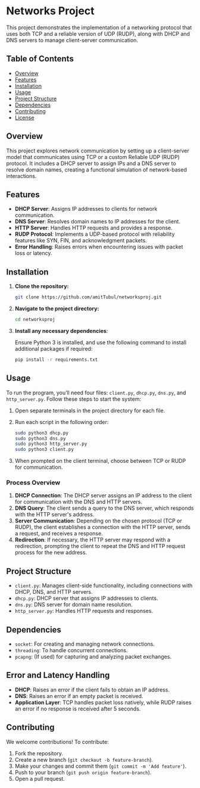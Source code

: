 
# Networks Project

This project demonstrates the implementation of a networking protocol that uses both TCP and a reliable version of UDP (RUDP), along with DHCP and DNS servers to manage client-server communication. 

## Table of Contents

- [Overview](#overview)
- [Features](#features)
- [Installation](#installation)
- [Usage](#usage)
- [Project Structure](#project-structure)
- [Dependencies](#dependencies)
- [Contributing](#contributing)
- [License](#license)

## Overview

This project explores network communication by setting up a client-server model that communicates using TCP or a custom Reliable UDP (RUDP) protocol. It includes a DHCP server to assign IPs and a DNS server to resolve domain names, creating a functional simulation of network-based interactions.

## Features

- **DHCP Server**: Assigns IP addresses to clients for network communication.
- **DNS Server**: Resolves domain names to IP addresses for the client.
- **HTTP Server**: Handles HTTP requests and provides a response.
- **RUDP Protocol**: Implements a UDP-based protocol with reliability features like SYN, FIN, and acknowledgment packets.
- **Error Handling**: Raises errors when encountering issues with packet loss or latency.

## Installation

1. **Clone the repository:**

   ```bash
   git clone https://github.com/amitTubul/networksproj.git
   ```

2. **Navigate to the project directory:**

   ```bash
   cd networksproj
   ```

3. **Install any necessary dependencies**:

   Ensure Python 3 is installed, and use the following command to install additional packages if required:

   ```bash
   pip install -r requirements.txt
   ```

## Usage

To run the program, you’ll need four files: `client.py`, `dhcp.py`, `dns.py`, and `http_server.py`. Follow these steps to start the system:

1. Open separate terminals in the project directory for each file.

2. Run each script in the following order:

   ```bash
   sudo python3 dhcp.py
   sudo python3 dns.py
   sudo python3 http_server.py
   sudo python3 client.py
   ```

3. When prompted on the client terminal, choose between TCP or RUDP for communication.

### Process Overview

1. **DHCP Connection**: The DHCP server assigns an IP address to the client for communication with the DNS and HTTP servers.
2. **DNS Query**: The client sends a query to the DNS server, which responds with the HTTP server's address.
3. **Server Communication**: Depending on the chosen protocol (TCP or RUDP), the client establishes a connection with the HTTP server, sends a request, and receives a response.
4. **Redirection**: If necessary, the HTTP server may respond with a redirection, prompting the client to repeat the DNS and HTTP request process for the new address.

## Project Structure

- `client.py`: Manages client-side functionality, including connections with DHCP, DNS, and HTTP servers.
- `dhcp.py`: DHCP server that assigns IP addresses to clients.
- `dns.py`: DNS server for domain name resolution.
- `http_server.py`: Handles HTTP requests and responses.

## Dependencies

- `socket`: For creating and managing network connections.
- `threading`: To handle concurrent connections.
- `pcapng`: (If used) for capturing and analyzing packet exchanges.

## Error and Latency Handling

- **DHCP**: Raises an error if the client fails to obtain an IP address.
- **DNS**: Raises an error if an empty packet is received.
- **Application Layer**: TCP handles packet loss natively, while RUDP raises an error if no response is received after 5 seconds.

## Contributing

We welcome contributions! To contribute:

1. Fork the repository.
2. Create a new branch (`git checkout -b feature-branch`).
3. Make your changes and commit them (`git commit -m 'Add feature'`).
4. Push to your branch (`git push origin feature-branch`).
5. Open a pull request.


